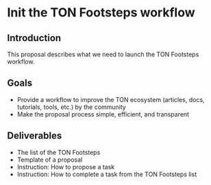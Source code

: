 # Init the TON Footsteps workflow

## Introduction
This proposal describes what we need to launch the TON Footsteps workflow.

## Goals
* Provide a workflow to improve the TON ecosystem (articles, docs, tutorials, tools, etc.) by the community
* Make the proposal process simple, efficient, and transparent

## Deliverables
* The list of the TON Footsteps
* Template of a proposal
* Instruction: How to propose a task
* Instruction: How to complete a task from the TON Footsteps list